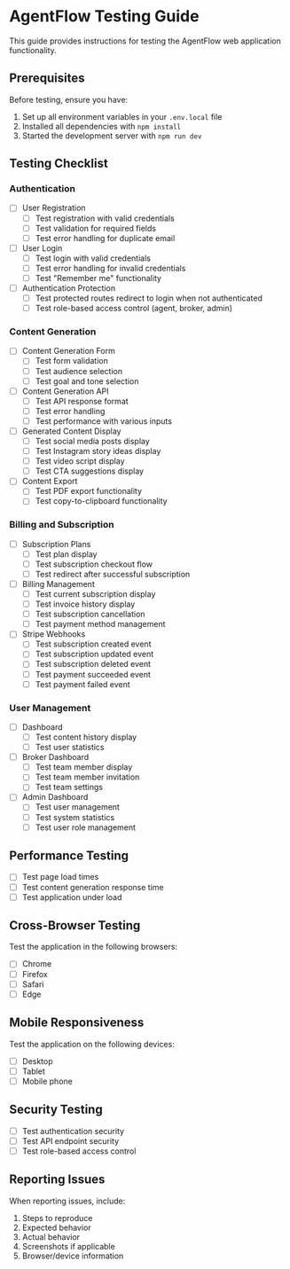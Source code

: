 # AgentFlow Testing Guide

This guide provides instructions for testing the AgentFlow web application functionality.

## Prerequisites

Before testing, ensure you have:

1. Set up all environment variables in your `.env.local` file
2. Installed all dependencies with `npm install`
3. Started the development server with `npm run dev`

## Testing Checklist

### Authentication

- [ ] User Registration
  - [ ] Test registration with valid credentials
  - [ ] Test validation for required fields
  - [ ] Test error handling for duplicate email

- [ ] User Login
  - [ ] Test login with valid credentials
  - [ ] Test error handling for invalid credentials
  - [ ] Test "Remember me" functionality

- [ ] Authentication Protection
  - [ ] Test protected routes redirect to login when not authenticated
  - [ ] Test role-based access control (agent, broker, admin)

### Content Generation

- [ ] Content Generation Form
  - [ ] Test form validation
  - [ ] Test audience selection
  - [ ] Test goal and tone selection

- [ ] Content Generation API
  - [ ] Test API response format
  - [ ] Test error handling
  - [ ] Test performance with various inputs

- [ ] Generated Content Display
  - [ ] Test social media posts display
  - [ ] Test Instagram story ideas display
  - [ ] Test video script display
  - [ ] Test CTA suggestions display

- [ ] Content Export
  - [ ] Test PDF export functionality
  - [ ] Test copy-to-clipboard functionality

### Billing and Subscription

- [ ] Subscription Plans
  - [ ] Test plan display
  - [ ] Test subscription checkout flow
  - [ ] Test redirect after successful subscription

- [ ] Billing Management
  - [ ] Test current subscription display
  - [ ] Test invoice history display
  - [ ] Test subscription cancellation
  - [ ] Test payment method management

- [ ] Stripe Webhooks
  - [ ] Test subscription created event
  - [ ] Test subscription updated event
  - [ ] Test subscription deleted event
  - [ ] Test payment succeeded event
  - [ ] Test payment failed event

### User Management

- [ ] Dashboard
  - [ ] Test content history display
  - [ ] Test user statistics

- [ ] Broker Dashboard
  - [ ] Test team member display
  - [ ] Test team member invitation
  - [ ] Test team settings

- [ ] Admin Dashboard
  - [ ] Test user management
  - [ ] Test system statistics
  - [ ] Test user role management

## Performance Testing

- [ ] Test page load times
- [ ] Test content generation response time
- [ ] Test application under load

## Cross-Browser Testing

Test the application in the following browsers:
- [ ] Chrome
- [ ] Firefox
- [ ] Safari
- [ ] Edge

## Mobile Responsiveness

Test the application on the following devices:
- [ ] Desktop
- [ ] Tablet
- [ ] Mobile phone

## Security Testing

- [ ] Test authentication security
- [ ] Test API endpoint security
- [ ] Test role-based access control

## Reporting Issues

When reporting issues, include:
1. Steps to reproduce
2. Expected behavior
3. Actual behavior
4. Screenshots if applicable
5. Browser/device information

